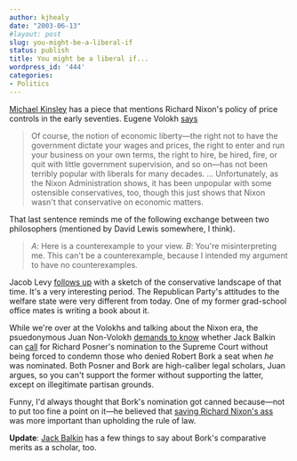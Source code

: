 ```yaml
---
author: kjhealy
date: "2003-06-13"
#layout: post
slug: you-might-be-a-liberal-if
status: publish
title: You might be a liberal if...
wordpress_id: '444'
categories:
- Politics
---
```


[Michael Kinsley](http://slate.msn.com/id/2084315/) has a piece that mentions Richard Nixon's policy of price controls in the early seventies. Eugene Volokh [says](http://volokh.com/2003_06_08_volokh_archive.html#200420415 "The Volokh Conspiracy")

> Of course, the notion of economic liberty—the right not to have the government dictate your wages and prices, the right to enter and run your business on your own terms, the right to hire, be hired, fire, or quit with little government supervision, and so on—has not been terribly popular with liberals for many decades. ... Unfortunately, as the Nixon Administration shows, it has been unpopular with some ostensible conservatives, too, though this just shows that Nixon wasn't that conservative on economic matters.

That last sentence reminds me of the following exchange between two philosophers (mentioned by David Lewis somewhere, I think).

> *A*: Here is a counterexample to your view.
>  *B*: You're misinterpreting me. This can't be a counterexample, because I intended my argument to have no counterexamples.

Jacob Levy [follows up](http://volokh.com/2003_06_08_volokh_archive.html#200421704) with a sketch of the conservative landscape of that time. It's a very interesting period. The Republican Party's attitudes to the welfare state were very different from today. One of my former grad-school office mates is writing a book about it.

While we're over at the Volokhs and talking about the Nixon era, the psuedonymous Juan Non-Volokh [demands to know](http://volokh.com/2003_06_08_volokh_archive.html#200421501) whether Jack Balkin can [call](http://balkin.blogspot.com/2003_06_08_balkin_archive.html#95606840) for Richard Posner's nomination to the Supreme Court without being forced to condemn those who denied Robert Bork a seat when *he* was nominated. Both Posner and Bork are high-caliber legal scholars, Juan argues, so you can't support the former without supporting the latter, except on illegitimate partisan grounds.

Funny, I'd always thought that Bork's nomination got canned because—not to put too fine a point on it—he believed that [saving Richard Nixon's ass](http://abcnews.go.com/sections/us/DailyNews/saturdaymassacre_980917.html) was more important than upholding the rule of law.

**Update**: [Jack Balkin](http://balkin.blogspot.com/2003_06_08_balkin_archive.html#105552171344955668) has a few things to say about Bork's comparative merits as a scholar, too.
